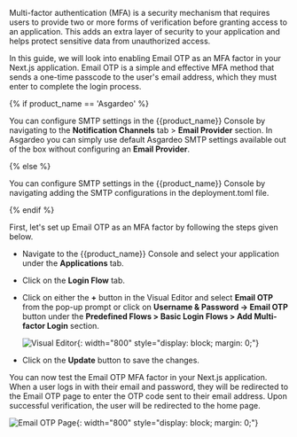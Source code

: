 
Multi-factor authentication (MFA) is a security mechanism that requires users to provide two or more forms of verification before granting access to an application. This adds an extra layer of security to your application and helps protect sensitive data from unauthorized access.

In this guide, we will look into enabling Email OTP as an MFA factor in your Next.js application. Email OTP is a simple and effective MFA method that sends a one-time passcode to the user's email address, which they must enter to complete the login process.

{% if product_name == 'Asgardeo' %}

You can configure SMTP settings in the {{product_name}} Console by navigating to the **Notification Channels** tab > **Email Provider** section. In Asgardeo you can simply use default Asgardeo SMTP settings available out of the box without configuring an  **Email Provider**.

{% else %}

You can configure SMTP settings in the {{product_name}} Console by navigating adding the SMTP configurations in the deployment.toml file.

{% endif %}

First, let's set up Email OTP as an MFA factor by following the steps given below.

- Navigate to the {{product_name}} Console and select your application under the **Applications** tab.
- Click on the **Login Flow** tab.
- Click on either the **+** button in the Visual Editor and select **Email OTP** from the pop-up prompt or click on **Username & Password -> Email OTP** button under the **Predefined Flows > Basic Login Flows > Add Multi-factor Login** section.

  ![Visual Editor]({{base_path}}/assets/img/complete-guides/app-native/image12.png){: width="800" style="display: block; margin: 0;"}
- Click on the **Update** button to save the changes.

You can now test the Email OTP MFA factor in your Next.js application. When a user logs in with their email and password, they will be redirected to the Email OTP page to enter the OTP code sent to their email address. Upon successful verification, the user will be redirected to the home page.

![Email OTP Page]({{base_path}}/assets/img/complete-guides/app-native/image13.png){: width="800" style="display: block; margin: 0;"}
